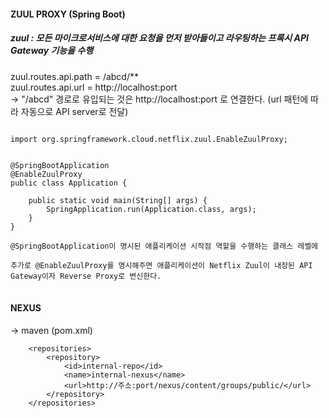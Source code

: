 ####  ZUUL PROXY (Spring Boot)<br>
##### zuul : 모든 마이크로서비스에 대한 요청을 먼저 받아들이고 라우팅하는 프록시 API Gateway 기능을 수행 <br>
zuul.routes.api.path = /abcd/** <br>
zuul.routes.api.url = http://localhost:port <br>
-> "/abcd" 경로로 유입되는 것은 http://localhost:port 로 연결한다. (url 패턴에 따라 자동으로 API server로 전달)
<pre>
<code>
import org.springframework.cloud.netflix.zuul.EnableZuulProxy; <br>

@SpringBootApplication
@EnableZuulProxy
public class Application {

    public static void main(String[] args) {
        SpringApplication.run(Application.class, args);
    }
}

@SpringBootApplication이 명시된 애플리케이션 시작점 역할을 수행하는 클래스 레벨에 <br>
추가로 @EnableZuulProxy를 명시해주면 애플리케이션이 Netflix Zuul이 내장된 API Gateway이자 Reverse Proxy로 변신한다.
</code>
</pre>

#### NEXUS <br>
-> maven (pom.xml)
~~~
    <repositories>
		<repository>
			<id>internal-repo</id>
			<name>internal-nexus</name>
			<url>http://주소:port/nexus/content/groups/public/</url>
		</repository>
    </repositories>
~~~ 
